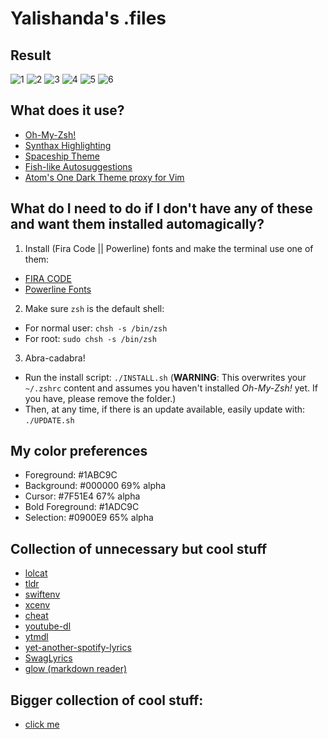 # Yalishanda's .files

## Result
![1](screenshots/1.png)
![2](screenshots/2.png)
![3](screenshots/3.png)
![4](screenshots/4.png)
![5](screenshots/5.png)
![6](screenshots/6.png)

## What does it use?
- [Oh-My-Zsh!](https://github.com/robbyrussell/oh-my-zsh)
- [Synthax Highlighting](https://github.com/zsh-users/zsh-syntax-highlighting)
- [Spaceship Theme](https://github.com/denysdovhan/spaceship-prompt)
- [Fish-like Autosuggestions](https://github.com/zsh-users/zsh-autosuggestions)
- [Atom's One Dark Theme proxy for Vim](https://github.com/joshdick/onedark.vim)

## What do I need to do if I don't have any of these and want them installed automagically?
1. Install (Fira Code || Powerline) fonts and make the terminal use one of them:
- [FIRA CODE](https://github.com/tonsky/FiraCode)
- [Powerline Fonts](https://github.com/powerline/fonts/tree/master/SourceCodePro)

2. Make sure `zsh` is the default shell:
- For normal user: `chsh -s /bin/zsh`
- For root: `sudo chsh -s /bin/zsh`

3. Abra-cadabra!
- Run the install script:
`./INSTALL.sh` (**WARNING**: This overwrites your `~/.zshrc` content and assumes you haven't installed *Oh-My-Zsh!* yet. If you have, please remove the folder.)
- Then, at any time, if there is an update available, easily update with:
`./UPDATE.sh`

## My color preferences
- Foreground: #1ABC9C
- Background: #000000 69% alpha
- Cursor: #7F51E4 67% alpha
- Bold Foreground: #1ADC9C
- Selection: #0900E9 65% alpha

## Collection of unnecessary but cool stuff
- [lolcat](https://github.com/busyloop/lolcat)
- [tldr](https://github.com/tldr-pages/tldr)
- [swiftenv](https://github.com/kylef/swiftenv)
- [xcenv](https://github.com/xcenv/xcenv)
- [cheat](https://github.com/cheat/cheat)
- [youtube-dl](https://github.com/ytdl-org/youtube-dl)
- [ytmdl](https://github.com/deepjyoti30/ytmdl)
- [yet-another-spotify-lyrics](https://github.com/goktug97/yet-another-spotify-lyrics)
- [SwagLyrics](https://github.com/SwagLyrics/SwagLyrics-For-Spotify)
- [glow (markdown reader)](https://github.com/charmbracelet/glow)

## Bigger collection of cool stuff:
- [click me](https://github.com/agarrharr/awesome-cli-apps)
